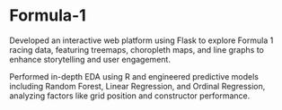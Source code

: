 # Formula-1

Developed an interactive web platform using Flask to explore Formula 1 racing data, featuring treemaps, choropleth maps, and line graphs to enhance storytelling and user engagement.

Performed in-depth EDA using R and engineered predictive models including Random Forest, Linear Regression, and Ordinal Regression, analyzing factors like grid position and constructor performance.
